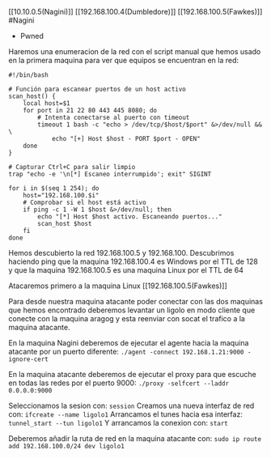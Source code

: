 [[10.10.0.5(Nagini)]]
[[192.168.100.4(Dumbledore)]]
[[192.168.100.5(Fawkes)]]
#Nagini 
- Pwned


Haremos una enumeracion de la red con el script manual que hemos usado en la primera maquina para ver que equipos se encuentran en la red:
```shell
#!/bin/bash

# Función para escanear puertos de un host activo
scan_host() {
    local host=$1
    for port in 21 22 80 443 445 8080; do
        # Intenta conectarse al puerto con timeout
        timeout 1 bash -c "echo > /dev/tcp/$host/$port" &>/dev/null && \
            echo "[+] Host $host - PORT $port - OPEN"
    done
}

# Capturar Ctrl+C para salir limpio
trap "echo -e '\n[*] Escaneo interrumpido'; exit" SIGINT

for i in $(seq 1 254); do
    host="192.168.100.$i"
    # Comprobar si el host está activo
    if ping -c 1 -W 1 $host &>/dev/null; then
        echo "[*] Host $host activo. Escaneando puertos..."
        scan_host $host
    fi
done
```

Hemos descubierto la red 192.168.100.5 y 192.168.100.
Descubrimos haciendo ping que la maquina 192.168.100.4 es Windows por el TTL de 128 y que la maquina 192.168.100.5 es una maquina Linux por el TTL de 64

Atacaremos primero a la maquina Linux [[192.168.100.5(Fawkes)]]

Para desde nuestra maquina atacante poder conectar con las dos maquinas que hemos encontrado deberemos levantar un ligolo en modo cliente que conecte con la maquina aragog y esta reenviar con socat el trafico a la maquina atacante.

En la maquina Nagini deberemos de ejecutar el agente hacia la maquina atacante por un puerto diferente: `./agent -connect 192.168.1.21:9000 -ignore-cert`

En la maquina atacante deberemos de ejecutar el proxy para que escuche en todas las redes por el puerto 9000: `./proxy -selfcert --laddr 0.0.0.0:9000`

Seleccionamos la sesion con: `session`
Creamos una nueva interfaz de red con: `ifcreate --name ligolo1`
Arrancamos el tunes hacia esa interfaz: `tunnel_start --tun ligolo1`
Y arrancamos la conexion con: `start`

Deberemos añadir la ruta de red en la maquina atacante con: `sudo ip route add 192.168.100.0/24 dev ligolo1`

